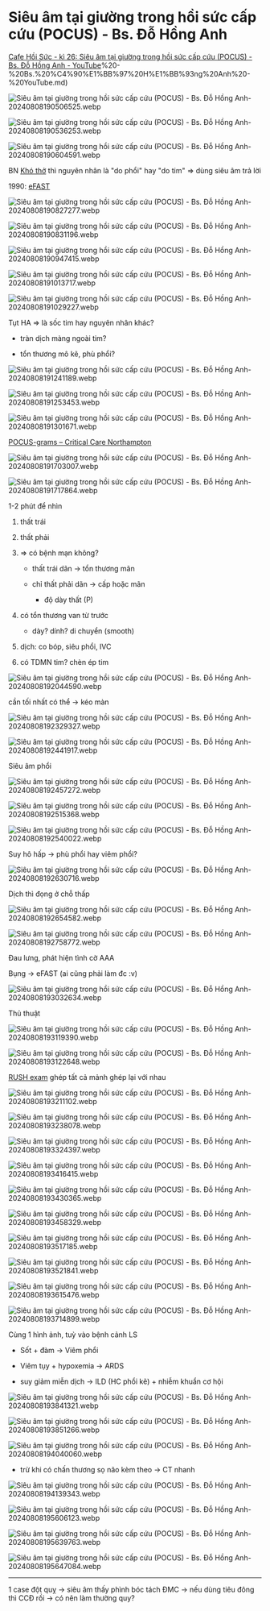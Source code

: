 # Siêu âm tại giường trong hồi sức cấp cứu (POCUS) - Bs. Đỗ Hồng Anh  
[Cafe Hồi Sức - kì 26: Siêu âm tại giường trong hồi sức cấp cứu (POCUS) - Bs. Đỗ Hồng Anh - YouTube](POCUS)%20-%20Bs.%20%C4%90%E1%BB%97%20H%E1%BB%93ng%20Anh%20-%20YouTube.md)  
  
![Siêu âm tại giường trong hồi sức cấp cứu (POCUS) - Bs. Đỗ Hồng Anh-20240808190506525.webp](./200%20FILES/201%20Image/Si%C3%AAu%20%C3%A2m%20t%E1%BA%A1i%20gi%C6%B0%E1%BB%9Dng%20trong%20h%E1%BB%93i%20s%E1%BB%A9c%20c%E1%BA%A5p%20c%E1%BB%A9u%20(POCUS)%20-%20Bs.%20%C4%90%E1%BB%97%20H%E1%BB%93ng%20Anh-20240808190506525.webp)  
![Siêu âm tại giường trong hồi sức cấp cứu (POCUS) - Bs. Đỗ Hồng Anh-20240808190536253.webp](./200%20FILES/201%20Image/Si%C3%AAu%20%C3%A2m%20t%E1%BA%A1i%20gi%C6%B0%E1%BB%9Dng%20trong%20h%E1%BB%93i%20s%E1%BB%A9c%20c%E1%BA%A5p%20c%E1%BB%A9u%20(POCUS)%20-%20Bs.%20%C4%90%E1%BB%97%20H%E1%BB%93ng%20Anh-20240808190536253.webp)  
![Siêu âm tại giường trong hồi sức cấp cứu (POCUS) - Bs. Đỗ Hồng Anh-20240808190604591.webp](./200%20FILES/201%20Image/Si%C3%AAu%20%C3%A2m%20t%E1%BA%A1i%20gi%C6%B0%E1%BB%9Dng%20trong%20h%E1%BB%93i%20s%E1%BB%A9c%20c%E1%BA%A5p%20c%E1%BB%A9u%20(POCUS)%20-%20Bs.%20%C4%90%E1%BB%97%20H%E1%BB%93ng%20Anh-20240808190604591.webp)  
BN [Khó thở](Kh%C3%B3%20th%E1%BB%9F.md) thì nguyên nhân là "do phổi" hay "do tim" => dùng siêu âm trả lời  
1990: [eFAST](eFAST.md)  
![Siêu âm tại giường trong hồi sức cấp cứu (POCUS) - Bs. Đỗ Hồng Anh-20240808190827277.webp](./200%20FILES/201%20Image/Si%C3%AAu%20%C3%A2m%20t%E1%BA%A1i%20gi%C6%B0%E1%BB%9Dng%20trong%20h%E1%BB%93i%20s%E1%BB%A9c%20c%E1%BA%A5p%20c%E1%BB%A9u%20(POCUS)%20-%20Bs.%20%C4%90%E1%BB%97%20H%E1%BB%93ng%20Anh-20240808190827277.webp)  
![Siêu âm tại giường trong hồi sức cấp cứu (POCUS) - Bs. Đỗ Hồng Anh-20240808190831196.webp](./200%20FILES/201%20Image/Si%C3%AAu%20%C3%A2m%20t%E1%BA%A1i%20gi%C6%B0%E1%BB%9Dng%20trong%20h%E1%BB%93i%20s%E1%BB%A9c%20c%E1%BA%A5p%20c%E1%BB%A9u%20(POCUS)%20-%20Bs.%20%C4%90%E1%BB%97%20H%E1%BB%93ng%20Anh-20240808190831196.webp)  
![Siêu âm tại giường trong hồi sức cấp cứu (POCUS) - Bs. Đỗ Hồng Anh-20240808190947415.webp](./200%20FILES/201%20Image/Si%C3%AAu%20%C3%A2m%20t%E1%BA%A1i%20gi%C6%B0%E1%BB%9Dng%20trong%20h%E1%BB%93i%20s%E1%BB%A9c%20c%E1%BA%A5p%20c%E1%BB%A9u%20(POCUS)%20-%20Bs.%20%C4%90%E1%BB%97%20H%E1%BB%93ng%20Anh-20240808190947415.webp)  
![Siêu âm tại giường trong hồi sức cấp cứu (POCUS) - Bs. Đỗ Hồng Anh-20240808191013717.webp](./200%20FILES/201%20Image/Si%C3%AAu%20%C3%A2m%20t%E1%BA%A1i%20gi%C6%B0%E1%BB%9Dng%20trong%20h%E1%BB%93i%20s%E1%BB%A9c%20c%E1%BA%A5p%20c%E1%BB%A9u%20(POCUS)%20-%20Bs.%20%C4%90%E1%BB%97%20H%E1%BB%93ng%20Anh-20240808191013717.webp)  
![Siêu âm tại giường trong hồi sức cấp cứu (POCUS) - Bs. Đỗ Hồng Anh-20240808191029227.webp](./200%20FILES/201%20Image/Si%C3%AAu%20%C3%A2m%20t%E1%BA%A1i%20gi%C6%B0%E1%BB%9Dng%20trong%20h%E1%BB%93i%20s%E1%BB%A9c%20c%E1%BA%A5p%20c%E1%BB%A9u%20(POCUS)%20-%20Bs.%20%C4%90%E1%BB%97%20H%E1%BB%93ng%20Anh-20240808191029227.webp)  
Tụt HA => là sốc tim hay nguyên nhân khác?  
- tràn dịch màng ngoài tim?  
- tổn thương mô kẽ, phù phổi?  
![Siêu âm tại giường trong hồi sức cấp cứu (POCUS) - Bs. Đỗ Hồng Anh-20240808191241189.webp](./200%20FILES/201%20Image/Si%C3%AAu%20%C3%A2m%20t%E1%BA%A1i%20gi%C6%B0%E1%BB%9Dng%20trong%20h%E1%BB%93i%20s%E1%BB%A9c%20c%E1%BA%A5p%20c%E1%BB%A9u%20(POCUS)%20-%20Bs.%20%C4%90%E1%BB%97%20H%E1%BB%93ng%20Anh-20240808191241189.webp)  
![Siêu âm tại giường trong hồi sức cấp cứu (POCUS) - Bs. Đỗ Hồng Anh-20240808191253453.webp](./200%20FILES/201%20Image/Si%C3%AAu%20%C3%A2m%20t%E1%BA%A1i%20gi%C6%B0%E1%BB%9Dng%20trong%20h%E1%BB%93i%20s%E1%BB%A9c%20c%E1%BA%A5p%20c%E1%BB%A9u%20(POCUS)%20-%20Bs.%20%C4%90%E1%BB%97%20H%E1%BB%93ng%20Anh-20240808191253453.webp)  
![Siêu âm tại giường trong hồi sức cấp cứu (POCUS) - Bs. Đỗ Hồng Anh-20240808191301671.webp](./200%20FILES/201%20Image/Si%C3%AAu%20%C3%A2m%20t%E1%BA%A1i%20gi%C6%B0%E1%BB%9Dng%20trong%20h%E1%BB%93i%20s%E1%BB%A9c%20c%E1%BA%A5p%20c%E1%BB%A9u%20(POCUS)%20-%20Bs.%20%C4%90%E1%BB%97%20H%E1%BB%93ng%20Anh-20240808191301671.webp)  
[POCUS-grams – Critical Care Northampton](https://criticalcarenorthampton.com/pocusgrams/)  
![Siêu âm tại giường trong hồi sức cấp cứu (POCUS) - Bs. Đỗ Hồng Anh-20240808191703007.webp](./200%20FILES/201%20Image/Si%C3%AAu%20%C3%A2m%20t%E1%BA%A1i%20gi%C6%B0%E1%BB%9Dng%20trong%20h%E1%BB%93i%20s%E1%BB%A9c%20c%E1%BA%A5p%20c%E1%BB%A9u%20(POCUS)%20-%20Bs.%20%C4%90%E1%BB%97%20H%E1%BB%93ng%20Anh-20240808191703007.webp)  
![Siêu âm tại giường trong hồi sức cấp cứu (POCUS) - Bs. Đỗ Hồng Anh-20240808191717864.webp](./200%20FILES/201%20Image/Si%C3%AAu%20%C3%A2m%20t%E1%BA%A1i%20gi%C6%B0%E1%BB%9Dng%20trong%20h%E1%BB%93i%20s%E1%BB%A9c%20c%E1%BA%A5p%20c%E1%BB%A9u%20(POCUS)%20-%20Bs.%20%C4%90%E1%BB%97%20H%E1%BB%93ng%20Anh-20240808191717864.webp)  
1-2 phút để nhìn  
1. thất trái  
2. thất phải  
3. => có bệnh mạn không?  
	- thất trái dãn -> tổn thương mãn  
	- chỉ thất phải dãn -> cấp hoặc mãn  
		- độ dày thất (P)  
4. có tổn thương van từ trước  
	- dày? dính? di chuyển (smooth)  
5. dịch: co bóp, siêu phổi, IVC  
6. có TDMN tim? chèn ép tim  
![Siêu âm tại giường trong hồi sức cấp cứu (POCUS) - Bs. Đỗ Hồng Anh-20240808192044590.webp](./200%20FILES/201%20Image/Si%C3%AAu%20%C3%A2m%20t%E1%BA%A1i%20gi%C6%B0%E1%BB%9Dng%20trong%20h%E1%BB%93i%20s%E1%BB%A9c%20c%E1%BA%A5p%20c%E1%BB%A9u%20(POCUS)%20-%20Bs.%20%C4%90%E1%BB%97%20H%E1%BB%93ng%20Anh-20240808192044590.webp)  
cần tối nhất có thể -> kéo màn  
![Siêu âm tại giường trong hồi sức cấp cứu (POCUS) - Bs. Đỗ Hồng Anh-20240808192329327.webp](./200%20FILES/201%20Image/Si%C3%AAu%20%C3%A2m%20t%E1%BA%A1i%20gi%C6%B0%E1%BB%9Dng%20trong%20h%E1%BB%93i%20s%E1%BB%A9c%20c%E1%BA%A5p%20c%E1%BB%A9u%20(POCUS)%20-%20Bs.%20%C4%90%E1%BB%97%20H%E1%BB%93ng%20Anh-20240808192329327.webp)  
  
![Siêu âm tại giường trong hồi sức cấp cứu (POCUS) - Bs. Đỗ Hồng Anh-20240808192441917.webp](./200%20FILES/201%20Image/Si%C3%AAu%20%C3%A2m%20t%E1%BA%A1i%20gi%C6%B0%E1%BB%9Dng%20trong%20h%E1%BB%93i%20s%E1%BB%A9c%20c%E1%BA%A5p%20c%E1%BB%A9u%20(POCUS)%20-%20Bs.%20%C4%90%E1%BB%97%20H%E1%BB%93ng%20Anh-20240808192441917.webp)  
Siêu âm phổi  
![Siêu âm tại giường trong hồi sức cấp cứu (POCUS) - Bs. Đỗ Hồng Anh-20240808192457272.webp](./200%20FILES/201%20Image/Si%C3%AAu%20%C3%A2m%20t%E1%BA%A1i%20gi%C6%B0%E1%BB%9Dng%20trong%20h%E1%BB%93i%20s%E1%BB%A9c%20c%E1%BA%A5p%20c%E1%BB%A9u%20(POCUS)%20-%20Bs.%20%C4%90%E1%BB%97%20H%E1%BB%93ng%20Anh-20240808192457272.webp)  
![Siêu âm tại giường trong hồi sức cấp cứu (POCUS) - Bs. Đỗ Hồng Anh-20240808192515368.webp](./200%20FILES/201%20Image/Si%C3%AAu%20%C3%A2m%20t%E1%BA%A1i%20gi%C6%B0%E1%BB%9Dng%20trong%20h%E1%BB%93i%20s%E1%BB%A9c%20c%E1%BA%A5p%20c%E1%BB%A9u%20(POCUS)%20-%20Bs.%20%C4%90%E1%BB%97%20H%E1%BB%93ng%20Anh-20240808192515368.webp)  
![Siêu âm tại giường trong hồi sức cấp cứu (POCUS) - Bs. Đỗ Hồng Anh-20240808192540022.webp](./200%20FILES/201%20Image/Si%C3%AAu%20%C3%A2m%20t%E1%BA%A1i%20gi%C6%B0%E1%BB%9Dng%20trong%20h%E1%BB%93i%20s%E1%BB%A9c%20c%E1%BA%A5p%20c%E1%BB%A9u%20(POCUS)%20-%20Bs.%20%C4%90%E1%BB%97%20H%E1%BB%93ng%20Anh-20240808192540022.webp)  
Suy hô hấp -> phù phổi hay viêm phổi?  
![Siêu âm tại giường trong hồi sức cấp cứu (POCUS) - Bs. Đỗ Hồng Anh-20240808192630716.webp](./200%20FILES/201%20Image/Si%C3%AAu%20%C3%A2m%20t%E1%BA%A1i%20gi%C6%B0%E1%BB%9Dng%20trong%20h%E1%BB%93i%20s%E1%BB%A9c%20c%E1%BA%A5p%20c%E1%BB%A9u%20(POCUS)%20-%20Bs.%20%C4%90%E1%BB%97%20H%E1%BB%93ng%20Anh-20240808192630716.webp)  
Dịch thì đọng ở chỗ thấp  
![Siêu âm tại giường trong hồi sức cấp cứu (POCUS) - Bs. Đỗ Hồng Anh-20240808192654582.webp](./200%20FILES/201%20Image/Si%C3%AAu%20%C3%A2m%20t%E1%BA%A1i%20gi%C6%B0%E1%BB%9Dng%20trong%20h%E1%BB%93i%20s%E1%BB%A9c%20c%E1%BA%A5p%20c%E1%BB%A9u%20(POCUS)%20-%20Bs.%20%C4%90%E1%BB%97%20H%E1%BB%93ng%20Anh-20240808192654582.webp)  
![Siêu âm tại giường trong hồi sức cấp cứu (POCUS) - Bs. Đỗ Hồng Anh-20240808192758772.webp](./200%20FILES/201%20Image/Si%C3%AAu%20%C3%A2m%20t%E1%BA%A1i%20gi%C6%B0%E1%BB%9Dng%20trong%20h%E1%BB%93i%20s%E1%BB%A9c%20c%E1%BA%A5p%20c%E1%BB%A9u%20(POCUS)%20-%20Bs.%20%C4%90%E1%BB%97%20H%E1%BB%93ng%20Anh-20240808192758772.webp)  
Đau lưng, phát hiện tình cờ AAA  
Bụng -> eFAST (ai cũng phải làm đc :v)  
![Siêu âm tại giường trong hồi sức cấp cứu (POCUS) - Bs. Đỗ Hồng Anh-20240808193032634.webp](./200%20FILES/201%20Image/Si%C3%AAu%20%C3%A2m%20t%E1%BA%A1i%20gi%C6%B0%E1%BB%9Dng%20trong%20h%E1%BB%93i%20s%E1%BB%A9c%20c%E1%BA%A5p%20c%E1%BB%A9u%20(POCUS)%20-%20Bs.%20%C4%90%E1%BB%97%20H%E1%BB%93ng%20Anh-20240808193032634.webp)  
Thủ thuật  
![Siêu âm tại giường trong hồi sức cấp cứu (POCUS) - Bs. Đỗ Hồng Anh-20240808193119390.webp](./200%20FILES/201%20Image/Si%C3%AAu%20%C3%A2m%20t%E1%BA%A1i%20gi%C6%B0%E1%BB%9Dng%20trong%20h%E1%BB%93i%20s%E1%BB%A9c%20c%E1%BA%A5p%20c%E1%BB%A9u%20(POCUS)%20-%20Bs.%20%C4%90%E1%BB%97%20H%E1%BB%93ng%20Anh-20240808193119390.webp)  
![Siêu âm tại giường trong hồi sức cấp cứu (POCUS) - Bs. Đỗ Hồng Anh-20240808193122648.webp](./200%20FILES/201%20Image/Si%C3%AAu%20%C3%A2m%20t%E1%BA%A1i%20gi%C6%B0%E1%BB%9Dng%20trong%20h%E1%BB%93i%20s%E1%BB%A9c%20c%E1%BA%A5p%20c%E1%BB%A9u%20(POCUS)%20-%20Bs.%20%C4%90%E1%BB%97%20H%E1%BB%93ng%20Anh-20240808193122648.webp)  
[RUSH exam](./RUSH%20exam.md) ghép tất cả mảnh ghép lại với nhau  
![Siêu âm tại giường trong hồi sức cấp cứu (POCUS) - Bs. Đỗ Hồng Anh-20240808193211102.webp](./200%20FILES/201%20Image/Si%C3%AAu%20%C3%A2m%20t%E1%BA%A1i%20gi%C6%B0%E1%BB%9Dng%20trong%20h%E1%BB%93i%20s%E1%BB%A9c%20c%E1%BA%A5p%20c%E1%BB%A9u%20(POCUS)%20-%20Bs.%20%C4%90%E1%BB%97%20H%E1%BB%93ng%20Anh-20240808193211102.webp)  
![Siêu âm tại giường trong hồi sức cấp cứu (POCUS) - Bs. Đỗ Hồng Anh-20240808193238078.webp](./200%20FILES/201%20Image/Si%C3%AAu%20%C3%A2m%20t%E1%BA%A1i%20gi%C6%B0%E1%BB%9Dng%20trong%20h%E1%BB%93i%20s%E1%BB%A9c%20c%E1%BA%A5p%20c%E1%BB%A9u%20(POCUS)%20-%20Bs.%20%C4%90%E1%BB%97%20H%E1%BB%93ng%20Anh-20240808193238078.webp)  
![Siêu âm tại giường trong hồi sức cấp cứu (POCUS) - Bs. Đỗ Hồng Anh-20240808193324397.webp](./200%20FILES/201%20Image/Si%C3%AAu%20%C3%A2m%20t%E1%BA%A1i%20gi%C6%B0%E1%BB%9Dng%20trong%20h%E1%BB%93i%20s%E1%BB%A9c%20c%E1%BA%A5p%20c%E1%BB%A9u%20(POCUS)%20-%20Bs.%20%C4%90%E1%BB%97%20H%E1%BB%93ng%20Anh-20240808193324397.webp)  
![Siêu âm tại giường trong hồi sức cấp cứu (POCUS) - Bs. Đỗ Hồng Anh-20240808193416415.webp](./200%20FILES/201%20Image/Si%C3%AAu%20%C3%A2m%20t%E1%BA%A1i%20gi%C6%B0%E1%BB%9Dng%20trong%20h%E1%BB%93i%20s%E1%BB%A9c%20c%E1%BA%A5p%20c%E1%BB%A9u%20(POCUS)%20-%20Bs.%20%C4%90%E1%BB%97%20H%E1%BB%93ng%20Anh-20240808193416415.webp)  
![Siêu âm tại giường trong hồi sức cấp cứu (POCUS) - Bs. Đỗ Hồng Anh-20240808193430365.webp](./200%20FILES/201%20Image/Si%C3%AAu%20%C3%A2m%20t%E1%BA%A1i%20gi%C6%B0%E1%BB%9Dng%20trong%20h%E1%BB%93i%20s%E1%BB%A9c%20c%E1%BA%A5p%20c%E1%BB%A9u%20(POCUS)%20-%20Bs.%20%C4%90%E1%BB%97%20H%E1%BB%93ng%20Anh-20240808193430365.webp)  
![Siêu âm tại giường trong hồi sức cấp cứu (POCUS) - Bs. Đỗ Hồng Anh-20240808193458329.webp](./200%20FILES/201%20Image/Si%C3%AAu%20%C3%A2m%20t%E1%BA%A1i%20gi%C6%B0%E1%BB%9Dng%20trong%20h%E1%BB%93i%20s%E1%BB%A9c%20c%E1%BA%A5p%20c%E1%BB%A9u%20(POCUS)%20-%20Bs.%20%C4%90%E1%BB%97%20H%E1%BB%93ng%20Anh-20240808193458329.webp)  
![Siêu âm tại giường trong hồi sức cấp cứu (POCUS) - Bs. Đỗ Hồng Anh-20240808193517185.webp](./200%20FILES/201%20Image/Si%C3%AAu%20%C3%A2m%20t%E1%BA%A1i%20gi%C6%B0%E1%BB%9Dng%20trong%20h%E1%BB%93i%20s%E1%BB%A9c%20c%E1%BA%A5p%20c%E1%BB%A9u%20(POCUS)%20-%20Bs.%20%C4%90%E1%BB%97%20H%E1%BB%93ng%20Anh-20240808193517185.webp)  
![Siêu âm tại giường trong hồi sức cấp cứu (POCUS) - Bs. Đỗ Hồng Anh-20240808193521841.webp](./200%20FILES/201%20Image/Si%C3%AAu%20%C3%A2m%20t%E1%BA%A1i%20gi%C6%B0%E1%BB%9Dng%20trong%20h%E1%BB%93i%20s%E1%BB%A9c%20c%E1%BA%A5p%20c%E1%BB%A9u%20(POCUS)%20-%20Bs.%20%C4%90%E1%BB%97%20H%E1%BB%93ng%20Anh-20240808193521841.webp)  
![Siêu âm tại giường trong hồi sức cấp cứu (POCUS) - Bs. Đỗ Hồng Anh-20240808193615476.webp](./200%20FILES/201%20Image/Si%C3%AAu%20%C3%A2m%20t%E1%BA%A1i%20gi%C6%B0%E1%BB%9Dng%20trong%20h%E1%BB%93i%20s%E1%BB%A9c%20c%E1%BA%A5p%20c%E1%BB%A9u%20(POCUS)%20-%20Bs.%20%C4%90%E1%BB%97%20H%E1%BB%93ng%20Anh-20240808193615476.webp)  
![Siêu âm tại giường trong hồi sức cấp cứu (POCUS) - Bs. Đỗ Hồng Anh-20240808193714899.webp](./200%20FILES/201%20Image/Si%C3%AAu%20%C3%A2m%20t%E1%BA%A1i%20gi%C6%B0%E1%BB%9Dng%20trong%20h%E1%BB%93i%20s%E1%BB%A9c%20c%E1%BA%A5p%20c%E1%BB%A9u%20(POCUS)%20-%20Bs.%20%C4%90%E1%BB%97%20H%E1%BB%93ng%20Anh-20240808193714899.webp)  
Cùng 1 hình ảnh, tuỳ vào bệnh cảnh LS  
- Sốt + đàm -> Viêm phổi  
- Viêm tụy + hypoxemia -> ARDS  
- suy giảm miễn dịch -> ILD (HC phổi kẽ) + nhiễm khuẩn cơ hội  
![Siêu âm tại giường trong hồi sức cấp cứu (POCUS) - Bs. Đỗ Hồng Anh-20240808193841321.webp](./200%20FILES/201%20Image/Si%C3%AAu%20%C3%A2m%20t%E1%BA%A1i%20gi%C6%B0%E1%BB%9Dng%20trong%20h%E1%BB%93i%20s%E1%BB%A9c%20c%E1%BA%A5p%20c%E1%BB%A9u%20(POCUS)%20-%20Bs.%20%C4%90%E1%BB%97%20H%E1%BB%93ng%20Anh-20240808193841321.webp)  
![Siêu âm tại giường trong hồi sức cấp cứu (POCUS) - Bs. Đỗ Hồng Anh-20240808193851266.webp](./200%20FILES/201%20Image/Si%C3%AAu%20%C3%A2m%20t%E1%BA%A1i%20gi%C6%B0%E1%BB%9Dng%20trong%20h%E1%BB%93i%20s%E1%BB%A9c%20c%E1%BA%A5p%20c%E1%BB%A9u%20(POCUS)%20-%20Bs.%20%C4%90%E1%BB%97%20H%E1%BB%93ng%20Anh-20240808193851266.webp)  
![Siêu âm tại giường trong hồi sức cấp cứu (POCUS) - Bs. Đỗ Hồng Anh-20240808194040060.webp](./200%20FILES/201%20Image/Si%C3%AAu%20%C3%A2m%20t%E1%BA%A1i%20gi%C6%B0%E1%BB%9Dng%20trong%20h%E1%BB%93i%20s%E1%BB%A9c%20c%E1%BA%A5p%20c%E1%BB%A9u%20(POCUS)%20-%20Bs.%20%C4%90%E1%BB%97%20H%E1%BB%93ng%20Anh-20240808194040060.webp)  
- trừ khi có chấn thương sọ não kèm theo -> CT nhanh  
![Siêu âm tại giường trong hồi sức cấp cứu (POCUS) - Bs. Đỗ Hồng Anh-20240808194139343.webp](./200%20FILES/201%20Image/Si%C3%AAu%20%C3%A2m%20t%E1%BA%A1i%20gi%C6%B0%E1%BB%9Dng%20trong%20h%E1%BB%93i%20s%E1%BB%A9c%20c%E1%BA%A5p%20c%E1%BB%A9u%20(POCUS)%20-%20Bs.%20%C4%90%E1%BB%97%20H%E1%BB%93ng%20Anh-20240808194139343.webp)  
![Siêu âm tại giường trong hồi sức cấp cứu (POCUS) - Bs. Đỗ Hồng Anh-20240808195606123.webp](./200%20FILES/201%20Image/Si%C3%AAu%20%C3%A2m%20t%E1%BA%A1i%20gi%C6%B0%E1%BB%9Dng%20trong%20h%E1%BB%93i%20s%E1%BB%A9c%20c%E1%BA%A5p%20c%E1%BB%A9u%20(POCUS)%20-%20Bs.%20%C4%90%E1%BB%97%20H%E1%BB%93ng%20Anh-20240808195606123.webp)  
![Siêu âm tại giường trong hồi sức cấp cứu (POCUS) - Bs. Đỗ Hồng Anh-20240808195639763.webp](./200%20FILES/201%20Image/Si%C3%AAu%20%C3%A2m%20t%E1%BA%A1i%20gi%C6%B0%E1%BB%9Dng%20trong%20h%E1%BB%93i%20s%E1%BB%A9c%20c%E1%BA%A5p%20c%E1%BB%A9u%20(POCUS)%20-%20Bs.%20%C4%90%E1%BB%97%20H%E1%BB%93ng%20Anh-20240808195639763.webp)  
![Siêu âm tại giường trong hồi sức cấp cứu (POCUS) - Bs. Đỗ Hồng Anh-20240808195647084.webp](./200%20FILES/201%20Image/Si%C3%AAu%20%C3%A2m%20t%E1%BA%A1i%20gi%C6%B0%E1%BB%9Dng%20trong%20h%E1%BB%93i%20s%E1%BB%A9c%20c%E1%BA%A5p%20c%E1%BB%A9u%20(POCUS)%20-%20Bs.%20%C4%90%E1%BB%97%20H%E1%BB%93ng%20Anh-20240808195647084.webp)  
  
---  
1 case đột quỵ -> siêu âm thấy phình bóc tách ĐMC -> nếu dùng tiêu đông thì CCĐ rồi -> có nên làm thường quy?  
  
  
  
  
  
  
  
  
  
  
  
  
  
  
  
  
  
  
  
  
  
  
  
  
  
  

